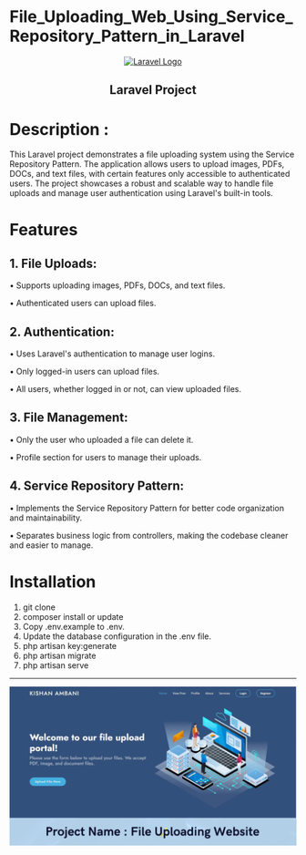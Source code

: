 # File_Uploading_Web_Using_Service_Repository_Pattern_in_Laravel

<p align="center"><a href="https://laravel.com" target="_blank"><img src="https://raw.githubusercontent.com/laravel/art/master/logo-lockup/5%20SVG/2%20CMYK/1%20Full%20Color/laravel-logolockup-cmyk-red.svg" width="400" alt="Laravel Logo"></a></p>

## <p align="center">Laravel Project</p>

# Description : 
This Laravel project demonstrates a file uploading system using the Service Repository Pattern. The application allows users to upload images, PDFs, DOCs, and text files, with certain features only accessible to authenticated users. The project showcases a robust and scalable way to handle file uploads and manage user authentication using Laravel's built-in tools.

# Features
## 1. File Uploads:
• Supports uploading images, PDFs, DOCs, and text files.

• Authenticated users can upload files.

## 2. Authentication:
• Uses Laravel's authentication to manage user logins.

• Only logged-in users can upload files.

• All users, whether logged in or not, can view uploaded files.

## 3. File Management:
• Only the user who uploaded a file can delete it.

• Profile section for users to manage their uploads.

## 4. Service Repository Pattern:
• Implements the Service Repository Pattern for better code organization and maintainability.

• Separates business logic from controllers, making the codebase cleaner and easier to manage.

# Installation

1. git clone
2. composer install or update
3. Copy .env.example to .env.
4. Update the database configuration in the .env file.
5. php artisan key:generate
6. php artisan migrate
7. php artisan serve

------------------------------------------------------------------------------------------------------------------------
<img src="Web.png" alt="Project">
